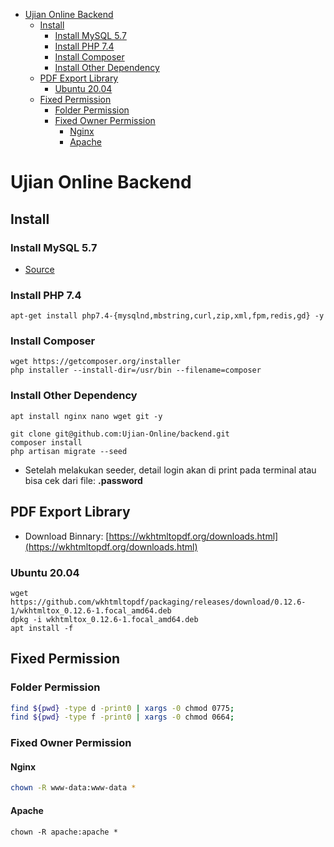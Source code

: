 - [Ujian Online Backend](#ujian-online-backend)
  - [Install](#install)
    - [Install MySQL 5.7](#install-mysql-57)
    - [Install PHP 7.4](#install-php-74)
    - [Install Composer](#install-composer)
    - [Install Other Dependency](#install-other-dependency)
  - [PDF Export Library](#pdf-export-library)
    - [Ubuntu 20.04](#ubuntu-2004)
  - [Fixed Permission](#fixed-permission)
    - [Folder Permission](#folder-permission)
    - [Fixed Owner Permission](#fixed-owner-permission)
      - [Nginx](#nginx)
      - [Apache](#apache)

# Ujian Online Backend

## Install


### Install MySQL 5.7

- [Source](https://www.fosstechnix.com/how-to-install-mysql-5-7-on-ubuntu-20-04-lts/)

### Install PHP 7.4

```
apt-get install php7.4-{mysqlnd,mbstring,curl,zip,xml,fpm,redis,gd} -y
```

### Install Composer

```
wget https://getcomposer.org/installer
php installer --install-dir=/usr/bin --filename=composer
```

### Install Other Dependency

```
apt install nginx nano wget git -y
```

```
git clone git@github.com:Ujian-Online/backend.git
composer install
php artisan migrate --seed
```
- Setelah melakukan seeder, detail login akan di print pada terminal atau bisa cek dari file: **.password**

## PDF Export Library

- Download Binnary: [https://wkhtmltopdf.org/downloads.html](https://wkhtmltopdf.org/downloads.html)

### Ubuntu 20.04

```
wget https://github.com/wkhtmltopdf/packaging/releases/download/0.12.6-1/wkhtmltox_0.12.6-1.focal_amd64.deb
dpkg -i wkhtmltox_0.12.6-1.focal_amd64.deb
apt install -f
```

## Fixed Permission

### Folder Permission

```bash
find ${pwd} -type d -print0 | xargs -0 chmod 0775;
find ${pwd} -type f -print0 | xargs -0 chmod 0664;
```

### Fixed Owner Permission

#### Nginx

```bash
chown -R www-data:www-data *
```

#### Apache

```
chown -R apache:apache *
```